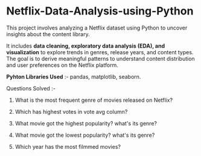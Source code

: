 # Netflix-Data-Analysis-using-Python
This project involves analyzing a Netflix dataset using Python to uncover insights about the content library.

It includes **data cleaning, exploratory data analysis (EDA), and visualization** to explore trends in genres, release years, and content types. The goal is to derive meaningful patterns to understand content distribution and user preferences on the Netflix platform.

**Pyhton Libraries Used** :- pandas, matplotlib, seaborn.

Questions Solved :- 

1. What is the most frequent genre of movies released on Netflix?

2. Which has highest votes in vote avg column?

3. What movie got the highest popularity? what's its genre?

4. What movie got the lowest popularity? what's its genre?

5. Which year has the most filmmed movies?


